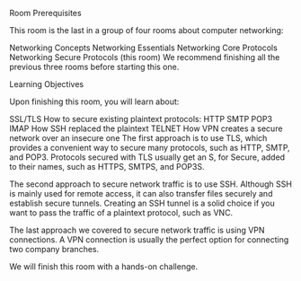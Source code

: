 Room Prerequisites

This room is the last in a group of four rooms about computer networking:

Networking Concepts
Networking Essentials
Networking Core Protocols
Networking Secure Protocols (this room)
We recommend finishing all the previous three rooms before starting this one.

Learning Objectives

Upon finishing this room, you will learn about:

SSL/TLS
How to secure existing plaintext protocols:
HTTP
SMTP
POP3
IMAP
How SSH replaced the plaintext TELNET
How VPN creates a secure network over an insecure one
The first approach is to use TLS, which provides a convenient way to secure many protocols, such as HTTP, SMTP, and POP3. Protocols secured with TLS usually get an S, for Secure, added to their names, such as HTTPS, SMTPS, and POP3S.

The second approach to secure network traffic is to use SSH. Although SSH is mainly used for remote access, it can also transfer files securely and establish secure tunnels. Creating an SSH tunnel is a solid choice if you want to pass the traffic of a plaintext protocol, such as VNC.

The last approach we covered to secure network traffic is using VPN connections. A VPN connection is usually the perfect option for connecting two company branches.

We will finish this room with a hands-on challenge.
